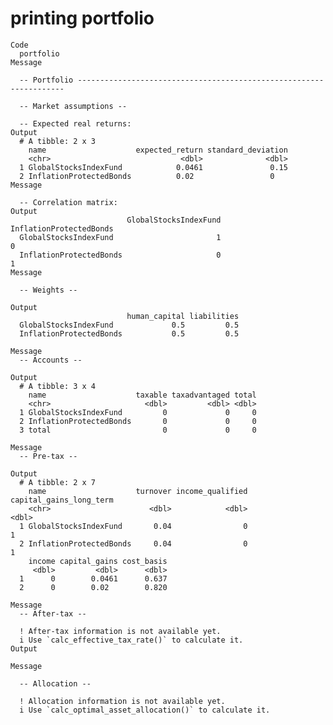 # printing portfolio

    Code
      portfolio
    Message
      
      -- Portfolio -------------------------------------------------------------------
      
      -- Market assumptions --
      
      -- Expected real returns: 
    Output
      # A tibble: 2 x 3
        name                    expected_return standard_deviation
        <chr>                             <dbl>              <dbl>
      1 GlobalStocksIndexFund            0.0461               0.15
      2 InflationProtectedBonds          0.02                 0   
    Message
      
      -- Correlation matrix: 
    Output
                              GlobalStocksIndexFund InflationProtectedBonds
      GlobalStocksIndexFund                       1                       0
      InflationProtectedBonds                     0                       1
    Message
      
      -- Weights --
      
    Output
                              human_capital liabilities
      GlobalStocksIndexFund             0.5         0.5
      InflationProtectedBonds           0.5         0.5
      
    Message
      -- Accounts --
      
    Output
      # A tibble: 3 x 4
        name                    taxable taxadvantaged total
        <chr>                     <dbl>         <dbl> <dbl>
      1 GlobalStocksIndexFund         0             0     0
      2 InflationProtectedBonds       0             0     0
      3 total                         0             0     0
      
    Message
      -- Pre-tax --
      
    Output
      # A tibble: 2 x 7
        name                    turnover income_qualified capital_gains_long_term
        <chr>                      <dbl>            <dbl>                   <dbl>
      1 GlobalStocksIndexFund       0.04                0                       1
      2 InflationProtectedBonds     0.04                0                       1
        income capital_gains cost_basis
         <dbl>         <dbl>      <dbl>
      1      0        0.0461      0.637
      2      0        0.02        0.820
      
    Message
      -- After-tax --
      
      ! After-tax information is not available yet.
      i Use `calc_effective_tax_rate()` to calculate it.
    Output
      
    Message
      
      -- Allocation --
      
      ! Allocation information is not available yet.
      i Use `calc_optimal_asset_allocation()` to calculate it.

